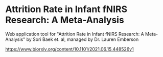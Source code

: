 # Attrition Rate in Infant fNIRS Research: A Meta-Analysis
Web application tool for "Attrition Rate in Infant fNIRS Research: A Meta-Analysis" by Sori Baek et. al, managed by Dr. Lauren Emberson

https://www.biorxiv.org/content/10.1101/2021.06.15.448526v1
